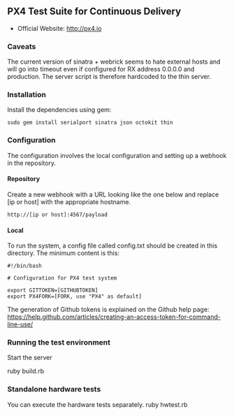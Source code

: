 ## PX4 Test Suite for Continuous Delivery

*   Official Website: http://px4.io

### Caveats

The current version of sinatra + webrick seems to hate external hosts and will go into timeout even if configured for RX address 0.0.0.0 and production. The server script is therefore hardcoded to the thin server.

### Installation

Install the dependencies using gem:

```
sudo gem install serialport sinatra json octokit thin
```

### Configuration

The configuration involves the local configuration and setting up a webhook in the repository.

#### Repository

Create a new webhook with a URL looking like the one below and replace [ip or host] with the appropriate hostname.

```
http://[ip or host]:4567/payload
```

#### Local

To run the system, a config file called config.txt should be created in this directory. The minimum content is this:

```
#!/bin/bash

# Configuration for PX4 test system

export GITTOKEN=[GITHUBTOKEN]
export PX4FORK=[FORK, use "PX4" as default]

```

The generation of Github tokens is explained on the Github help page:
https://help.github.com/articles/creating-an-access-token-for-command-line-use/


### Running the test environment  

Start the server

ruby build.rb

### Standalone hardware tests

You can execute the hardware tests separately.
ruby hwtest.rb

